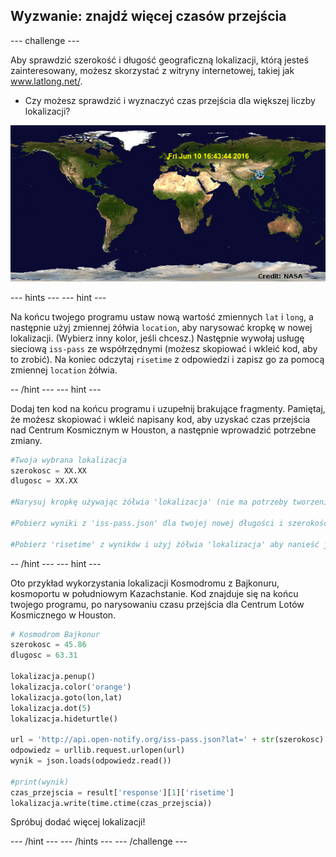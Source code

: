 ## Wyzwanie: znajdź więcej czasów przejścia

\--- challenge \---

Aby sprawdzić szerokość i długość geograficzną lokalizacji, którą jesteś zainteresowany, możesz skorzystać z witryny internetowej, takiej jak <a href="http://www.latlong.net/" target="_blank">www.latlong.net/</a>.

+ Czy możesz sprawdzić i wyznaczyć czas przejścia dla większej liczby lokalizacji? 

![zrzut ekranu](images/iss-final.png)

\--- hints \--- \--- hint \---

Na końcu twojego programu ustaw nową wartość zmiennych `lat` i `long`, a następnie użyj zmiennej żółwia `location`, aby narysować kropkę w nowej lokalizacji. (Wybierz inny kolor, jeśli chcesz.) Następnie wywołaj usługę sieciową `iss-pass` ze współrzędnymi (możesz skopiować i wkleić kod, aby to zrobić). Na koniec odczytaj `risetime` z odpowiedzi i zapisz go za pomocą zmiennej `location` żółwia.

-- /hint \--- \--- hint \---

Dodaj ten kod na końcu programu i uzupełnij brakujące fragmenty. Pamiętaj, że możesz skopiować i wkleić napisany kod, aby uzyskać czas przejścia nad Centrum Kosmicznym w Houston, a następnie wprowadzić potrzebne zmiany.

```python
#Twoja wybrana lokalizacja
szerokosc = XX.XX
dlugosc = XX.XX

#Narysuj kropkę używając żółwia 'lokalizacja' (nie ma potrzeby tworzenia nowego żółwia), wybierz inny kolor

#Pobierz wyniki z 'iss-pass.json' dla twojej nowej długości i szerokości geograficznej

#Pobierz 'risetime' z wyników i użyj żółwia 'lokalizacja' aby nanieść je na mapie
```

-- /hint \--- \--- hint \---

Oto przykład wykorzystania lokalizacji Kosmodromu z Bajkonuru, kosmoportu w południowym Kazachstanie. Kod znajduje się na końcu twojego programu, po narysowaniu czasu przejścia dla Centrum Lotów Kosmicznego w Houston.

```python
# Kosmodrom Bajkonur
szerokosc = 45.86
dlugosc = 63.31

lokalizacja.penup()
lokalizacja.color('orange')
lokalizacja.goto(lon,lat)
lokalizacja.dot(5)
lokalizacja.hideturtle()

url = 'http://api.open-notify.org/iss-pass.json?lat=' + str(szerokosc) + '&lon=' + str(dlugosc)
odpowiedz = urllib.request.urlopen(url)
wynik = json.loads(odpowiedz.read())

#print(wynik)
czas_przejscia = result['response'][1]['risetime']
lokalizacja.write(time.ctime(czas_przejscia))
```

Spróbuj dodać więcej lokalizacji!

\--- /hint \--- \--- /hints \--- \--- /challenge \---